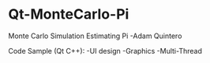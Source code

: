 # Qt-MonteCarlo-Pi
Monte Carlo Simulation Estimating Pi
-Adam Quintero

Code Sample (Qt C++):
-UI design
-Graphics
-Multi-Thread
